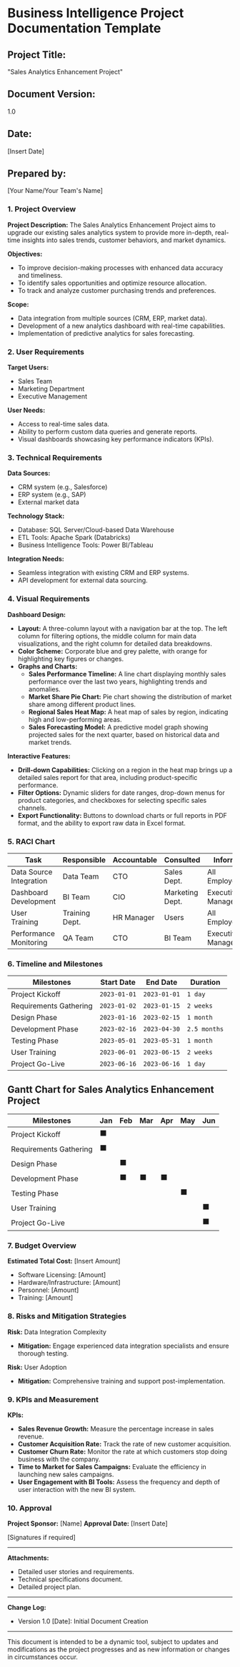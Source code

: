 # Business Intelligence Project Documentation Template

## Project Title: 
"Sales Analytics Enhancement Project"

## Document Version:
1.0

## Date:
[Insert Date]

## Prepared by:
[Your Name/Your Team's Name]

### 1. Project Overview

**Project Description:**
The Sales Analytics Enhancement Project aims to upgrade our existing sales analytics system to provide more in-depth, real-time insights into sales trends, customer behaviors, and market dynamics.

**Objectives:**
- To improve decision-making processes with enhanced data accuracy and timeliness.
- To identify sales opportunities and optimize resource allocation.
- To track and analyze customer purchasing trends and preferences.

**Scope:**
- Data integration from multiple sources (CRM, ERP, market data).
- Development of a new analytics dashboard with real-time capabilities.
- Implementation of predictive analytics for sales forecasting.

### 2. User Requirements

**Target Users:**
- Sales Team
- Marketing Department
- Executive Management

**User Needs:**
- Access to real-time sales data.
- Ability to perform custom data queries and generate reports.
- Visual dashboards showcasing key performance indicators (KPIs).

### 3. Technical Requirements

**Data Sources:**
- CRM system (e.g., Salesforce)
- ERP system (e.g., SAP)
- External market data

**Technology Stack:**
- Database: SQL Server/Cloud-based Data Warehouse
- ETL Tools: Apache Spark (Databricks)
- Business Intelligence Tools: Power BI/Tableau

**Integration Needs:**
- Seamless integration with existing CRM and ERP systems.
- API development for external data sourcing.

### 4. Visual Requirements

**Dashboard Design:**
- **Layout:** A three-column layout with a navigation bar at the top. The left column for filtering options, the middle column for main data visualizations, and the right column for detailed data breakdowns.
- **Color Scheme:** Corporate blue and grey palette, with orange for highlighting key figures or changes.
- **Graphs and Charts:** 
   - **Sales Performance Timeline:** A line chart displaying monthly sales performance over the last two years, highlighting trends and anomalies.
   - **Market Share Pie Chart:** Pie chart showing the distribution of market share among different product lines.
   - **Regional Sales Heat Map:** A heat map of sales by region, indicating high and low-performing areas.
   - **Sales Forecasting Model:** A predictive model graph showing projected sales for the next quarter, based on historical data and market trends.

**Interactive Features:**
- **Drill-down Capabilities:** Clicking on a region in the heat map brings up a detailed sales report for that area, including product-specific performance.
- **Filter Options:** Dynamic sliders for date ranges, drop-down menus for product categories, and checkboxes for selecting specific sales channels.
- **Export Functionality:** Buttons to download charts or full reports in PDF format, and the ability to export raw data in Excel format.

### 5. RACI Chart

| Task                        | Responsible | Accountable | Consulted | Informed |
|-----------------------------|-------------|-------------|-----------|----------|
| Data Source Integration     | Data Team   | CTO         | Sales Dept.| All Employees |
| Dashboard Development       | BI Team     | CIO         | Marketing Dept. | Executive Management |
| User Training               | Training Dept. | HR Manager | Users      | All Employees |
| Performance Monitoring      | QA Team     | CTO         | BI Team   | Executive Management |

### 6. Timeline and Milestones

| Milestones                   | Start Date | End Date   | Duration |
|------------------------------|------------|------------|----------|
| Project Kickoff              | `2023-01-01` | `2023-01-01` | `1 day`  |
| Requirements Gathering       | `2023-01-02` | `2023-01-15` | `2 weeks`|
| Design Phase                 | `2023-01-16` | `2023-02-15` | `1 month`|
| Development Phase            | `2023-02-16` | `2023-04-30` | `2.5 months`|
| Testing Phase                | `2023-05-01` | `2023-05-31` | `1 month`|
| User Training                | `2023-06-01` | `2023-06-15` | `2 weeks`|
| Project Go-Live              | `2023-06-16` | `2023-06-16` | `1 day`  |

## Gantt Chart for Sales Analytics Enhancement Project

| Milestones                   | Jan | Feb | Mar | Apr | May | Jun |
|------------------------------|-----|-----|-----|-----|-----|-----|
| Project Kickoff              | ⬛️  |     |     |     |     |     |
| Requirements Gathering       | ⬛️  |     |     |     |     |     |
| Design Phase                 |     | ⬛️  |     |     |     |     |
| Development Phase            |     | ⬛️  | ⬛️  | ⬛️  |     |     |
| Testing Phase                |     |     |     |     | ⬛️  |     |
| User Training                |     |     |     |     |     | ⬛️  |
| Project Go-Live              |     |     |     |     |     | ⬛️  |



### 7. Budget Overview

**Estimated Total Cost:** [Insert Amount]
- Software Licensing: [Amount]
- Hardware/Infrastructure: [Amount]
- Personnel: [Amount]
- Training: [Amount]

### 8. Risks and Mitigation Strategies

**Risk:** Data Integration Complexity
- **Mitigation:** Engage experienced data integration specialists and ensure thorough testing.

**Risk:** User Adoption
- **Mitigation:** Comprehensive training and support post-implementation.

### 9. KPIs and Measurement

**KPIs:**
- **Sales Revenue Growth:** Measure the percentage increase in sales revenue.
- **Customer Acquisition Rate:** Track the rate of new customer acquisition.
- **Customer Churn Rate:** Monitor the rate at which customers stop doing business with the company.
- **Time to Market for Sales Campaigns:** Evaluate the efficiency in launching new sales campaigns.
- **User Engagement with BI Tools:** Assess the frequency and depth of user interaction with the new BI system.

### 10. Approval

**Project Sponsor:** [Name]
**Approval Date:** [Insert Date]

[Signatures if required]

---

**Attachments:**
- Detailed user stories and requirements.
- Technical specifications document.
- Detailed project plan.

---

**Change Log:**

- Version 1.0 [Date]: Initial Document Creation

---

This document is intended to be a dynamic tool, subject to updates and modifications as the project progresses and as new information or changes in circumstances occur.
